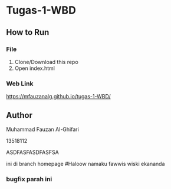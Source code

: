 # Tugas-1-WBD

## How to Run

### File
1. Clone/Download this repo
2. Open index.html

### Web Link
https://mfauzanalg.github.io/tugas-1-WBD/

## Author
Muhammad Fauzan Al-Ghifari

13518112

ASDFASFASDFASFSA

ini di branch homepage
#Haloow namaku fawwis wiski ekananda  
### bugfix parah ini